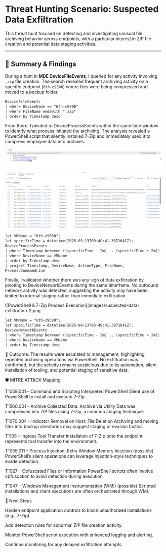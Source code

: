 # Threat Hunting Scenario: Suspected Data Exfiltration

This threat hunt focused on detecting and investigating unusual file archiving behavior across endpoints, with a particular interest in ZIP file creation and potential data staging activities.  

---

## 📖 Summary & Findings  

During a hunt in **MDE DeviceFileEvents**, I queried for any activity involving `.zip` file creation. The search revealed frequent archiving activity on a specific endpoint (`6th-c9300`) where files were being compressed and moved to a *backup* folder.  

```kql
DeviceFileEvents
| where DeviceName == "6th-c9300"
| where FileName endswith ".zip"
| order by Timestamp desc
```

From there, I pivoted to DeviceProcessEvents within the same time window to identify what process initiated the archiving. The analysis revealed a PowerShell script that silently installed 7-Zip and immediately used it to compress employee data into archives.


![Zip File Creation Events](images/suspected-data-exfiltration-1.png)


```kql
let VMName = "6th-c9300";
let specificTime = datetime(2025-09-13T00:49:41.3871641Z);
DeviceProcessEvents
| where Timestamp between ((specificTime - 2m) .. (specificTime + 2m))
| where DeviceName == VMName
| order by Timestamp desc
| project Timestamp, DeviceName, ActionType, FileName, ProcessCommandLine
```

Finally, I validated whether there was any sign of data exfiltration by pivoting to DeviceNetworkEvents during the same timeframe. No outbound network activity was detected, suggesting the activity may have been limited to internal staging rather than immediate exfiltration.


![PowerShell & 7-Zip Process Execution](images/suspected-data-exfiltration-2.png


```kql
let VMName = "6th-c9300";
let specificTime = datetime(2025-09-13T00:49:41.3871641Z);
DeviceNetworkEvents
| where Timestamp between ((specificTime - 2m) .. (specificTime + 2m))
| where DeviceName == VMName
| order by Timestamp desc
```

📌 Outcome:
The results were escalated to management, highlighting repeated archiving operations via PowerShell. No exfiltration was confirmed, but the activity remains suspicious due to its automation, silent installation of tooling, and potential staging of sensitive data.

🛡️ MITRE ATT&CK Mapping

T1059.001 – Command and Scripting Interpreter: PowerShell
Silent use of PowerShell to install and execute 7-Zip.

T1560.001 – Archive Collected Data: Archive via Utility
Data was compressed into ZIP files using 7-Zip, a common staging technique.

T1070.004 – Indicator Removal on Host: File Deletion
Archiving and moving files into backup directories may suggest staging or evasion tactics.

T1105 – Ingress Tool Transfer
Installation of 7-Zip onto the endpoint represents tool transfer into the environment.

T1055.011 – Process Injection: Extra Window Memory Injection (possible)
PowerShell’s silent operations can leverage injection-style techniques to evade detection.

T1027 – Obfuscated Files or Information
PowerShell scripts often involve obfuscation to avoid detection during execution.

T1047 – Windows Management Instrumentation (WMI) (possible)
Scripted installations and silent executions are often orchestrated through WMI.

🚀 Next Steps

Harden endpoint application controls to block unauthorized installations (e.g., 7-Zip).

Add detection rules for abnormal ZIP file creation activity.

Monitor PowerShell script execution with enhanced logging and alerting.

Continue monitoring for any delayed exfiltration attempts.
